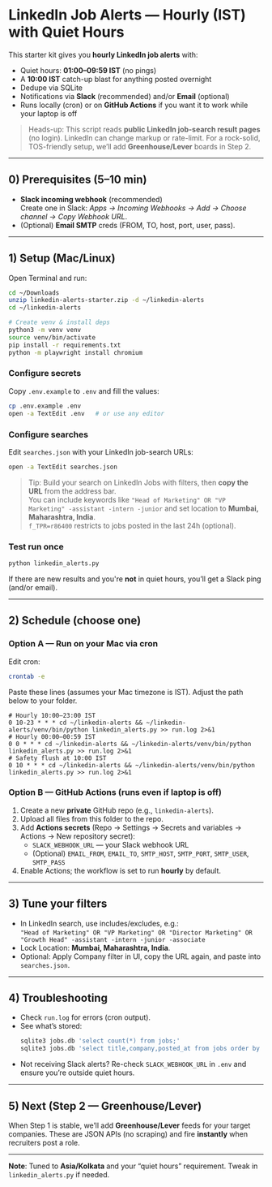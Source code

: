 
# LinkedIn Job Alerts — Hourly (IST) with Quiet Hours

This starter kit gives you **hourly LinkedIn job alerts** with:
- Quiet hours: **01:00–09:59 IST** (no pings)
- A **10:00 IST** catch-up blast for anything posted overnight
- Dedupe via SQLite
- Notifications via **Slack** (recommended) and/or **Email** (optional)
- Runs locally (cron) or on **GitHub Actions** if you want it to work while your laptop is off

> Heads-up: This script reads **public LinkedIn job-search result pages** (no login). LinkedIn can change markup or rate-limit. For a rock-solid, TOS-friendly setup, we’ll add **Greenhouse/Lever** boards in Step 2.

---

## 0) Prerequisites (5–10 min)
- **Slack incoming webhook** (recommended)  
  Create one in Slack: *Apps → Incoming Webhooks → Add → Choose channel → Copy Webhook URL*.
- (Optional) **Email SMTP** creds (FROM, TO, host, port, user, pass).

---

## 1) Setup (Mac/Linux)
Open Terminal and run:
```bash
cd ~/Downloads
unzip linkedin-alerts-starter.zip -d ~/linkedin-alerts
cd ~/linkedin-alerts

# Create venv & install deps
python3 -m venv venv
source venv/bin/activate
pip install -r requirements.txt
python -m playwright install chromium
```

### Configure secrets
Copy `.env.example` to `.env` and fill the values:
```bash
cp .env.example .env
open -a TextEdit .env   # or use any editor
```

### Configure searches
Edit `searches.json` with your LinkedIn job-search URLs:
```bash
open -a TextEdit searches.json
```
> Tip: Build your search on LinkedIn Jobs with filters, then **copy the URL** from the address bar.  
> You can include keywords like `"Head of Marketing" OR "VP Marketing" -assistant -intern -junior` and set location to **Mumbai, Maharashtra, India**.  
> `f_TPR=r86400` restricts to jobs posted in the last 24h (optional).

### Test run once
```bash
python linkedin_alerts.py
```
If there are new results and you're **not** in quiet hours, you’ll get a Slack ping (and/or email).

---

## 2) Schedule (choose one)

### Option A — Run on your Mac via cron
Edit cron:
```bash
crontab -e
```
Paste these lines (assumes your Mac timezone is IST). Adjust the path below to your folder.

```
# Hourly 10:00–23:00 IST
0 10-23 * * * cd ~/linkedin-alerts && ~/linkedin-alerts/venv/bin/python linkedin_alerts.py >> run.log 2>&1
# Hourly 00:00–00:59 IST
0 0 * * * cd ~/linkedin-alerts && ~/linkedin-alerts/venv/bin/python linkedin_alerts.py >> run.log 2>&1
# Safety flush at 10:00 IST
0 10 * * * cd ~/linkedin-alerts && ~/linkedin-alerts/venv/bin/python linkedin_alerts.py >> run.log 2>&1
```

### Option B — GitHub Actions (runs even if laptop is off)
1. Create a new **private** GitHub repo (e.g., `linkedin-alerts`).
2. Upload all files from this folder to the repo.
3. Add **Actions secrets** (Repo → Settings → Secrets and variables → Actions → New repository secret):
   - `SLACK_WEBHOOK_URL` — your Slack webhook URL
   - (Optional) `EMAIL_FROM`, `EMAIL_TO`, `SMTP_HOST`, `SMTP_PORT`, `SMTP_USER`, `SMTP_PASS`
4. Enable Actions; the workflow is set to run **hourly** by default.

---

## 3) Tune your filters
- In LinkedIn search, use includes/excludes, e.g.:  
  `"Head of Marketing" OR "VP Marketing" OR "Director Marketing" OR "Growth Head" -assistant -intern -junior -associate`
- Lock Location: **Mumbai, Maharashtra, India**.
- Optional: Apply Company filter in UI, copy the URL again, and paste into `searches.json`.

---

## 4) Troubleshooting
- Check `run.log` for errors (cron output).
- See what’s stored:
  ```bash
  sqlite3 jobs.db 'select count(*) from jobs;'
  sqlite3 jobs.db 'select title,company,posted_at from jobs order by first_seen_at desc limit 5;'
  ```
- Not receiving Slack alerts? Re-check `SLACK_WEBHOOK_URL` in `.env` and ensure you’re outside quiet hours.

---

## 5) Next (Step 2 — Greenhouse/Lever)
When Step 1 is stable, we’ll add **Greenhouse/Lever** feeds for your target companies. These are JSON APIs (no scraping) and fire **instantly** when recruiters post a role.

---

**Note**: Tuned to **Asia/Kolkata** and your “quiet hours” requirement. Tweak in `linkedin_alerts.py` if needed.
